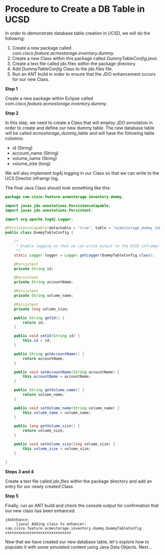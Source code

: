 # Procedure to Create a DB Table in UCSD

In order to demonstrate database table creation in UCSD, we will do the following:

 1. Create a new package called _com.cisco.feature.acmestorage.inventory.dummy_.
 2. Create a new Class within this package called _DummyTableConfig.java_.
 3. Create a text file called jdo.files within the package directory.
 4. Add _DummyTableConfig_ Class to the jdo.files file.
 5. Run an ANT build in order to ensure that the JDO enhancement occurs for our new Class.


**Step 1**

Create a new package within Eclipse called _com.cisco.feature.acmestorage.inventory.dummy_.



**Step 2**

In this step, we need to create a Class that will employ JDO annotation in order to create and define our new dummy table. The new database table will be called _acmestorage_dummy_table_ and will have the following table columns:

 * id (String)
 * account_name (String)
 * volume_name (String)
 * volume_size (long)

We will also implement log4j logging in our Class so that we can write to the UCS Director inframgr log.

The final Java Class should look something like this:

```java
package com.cisco.feature.acmestorage.inventory.dummy;

import javax.jdo.annotations.PersistenceCapable;
import javax.jdo.annotations.Persistent;

import org.apache.log4j.Logger;

@PersistenceCapable(detachable = "true", table = "acmestorage_dummy_table")
public class DummyTableConfig {

	/*
	 * Enable logging so that we can write output to the UCSD inframgr logfile.
	 */
	static Logger logger = Logger.getLogger(DummyTableConfig.class);

    @Persistent
    private String id;

    @Persistent
    private String accountName;

    @Persistent
    private String volume_name;

    @Persistent
    private long volume_size;

  	public String getId() {
  		return id;
  	}

  	public void setId(String id) {
  		this.id = id;
  	}

  	public String getAccountName() {
  		return accountName;
  	}

  	public void setAccountName(String accountName) {
  		this.accountName = accountName;
  	}

  	public String getVolume_name() {
  		return volume_name;
  	}

  	public void setVolume_name(String volume_name) {
  		this.volume_name = volume_name;
  	}

  	public long getVolume_size() {
  		return volume_size;
  	}

  	public void setVolume_size(long volume_size) {
  		this.volume_size = volume_size;
  	}

}
```

**Steps 3 and 4**

Create a text file called _jdo.files_ within the package directory and add an entry for our newly created Class.


**Step 5**

Finally, run an ANT build and check the console output for confirmation that our new class has been enhanced.

```
jdoEnhance:
     [java] Adding class to enhancer: com.cisco.feature.acmestorage.inventory.dummy.DummyTableConfig    xxxxxxxxxxxxxxxxxxxxxxxxxxxxxx
```

Now that we have created our new database table, let's explore how to populate it with some simulated content using Java Data Objects. Next...
